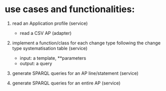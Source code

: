 # use cases and functionalities:

1. read an Application profile (service)
   - read a CSV AP (adapter)

2. implement a function/class for each change type following the change type systematisation table (service)
   - input: a template, **parameters
   - output: a query

3. generate SPARQL queries for an AP line/statement (service)

4. generate SPARQL queries for an entire AP (service)
